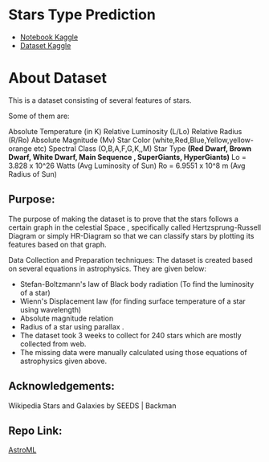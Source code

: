 # Stars Type Prediction

- [Notebook Kaggle](https://www.kaggle.com/d4rklucif3r/stars-type-plotly-luciferml)
- [Dataset Kaggle](https://www.kaggle.com/deepu1109/star-dataset)

# About Dataset

This is a dataset consisting of several features of stars.

Some of them are:

Absolute Temperature (in K)
Relative Luminosity (L/Lo)
Relative Radius (R/Ro)
Absolute Magnitude (Mv)
Star Color (white,Red,Blue,Yellow,yellow-orange etc)
Spectral Class (O,B,A,F,G,K,,M)
Star Type **(Red Dwarf, Brown Dwarf, White Dwarf, Main Sequence , SuperGiants, HyperGiants)**
Lo = 3.828 x 10^26 Watts (Avg Luminosity of Sun)
Ro = 6.9551 x 10^8 m (Avg Radius of Sun)

## Purpose:
The purpose of making the dataset is to prove that the stars follows a certain graph in the celestial Space ,
specifically called Hertzsprung-Russell Diagram or simply HR-Diagram
so that we can classify stars by plotting its features based on that graph.


Data Collection and Preparation techniques:
The dataset is created based on several equations in astrophysics. They are given below:

- Stefan-Boltzmann's law of Black body radiation (To find the luminosity of a star)
- Wienn's Displacement law (for finding surface temperature of a star using wavelength)
- Absolute magnitude relation
- Radius of a star using parallax .
- The dataset took 3 weeks to collect for 240 stars which are mostly collected from web.
- The missing data were manually calculated using those equations of astrophysics given above.

## Acknowledgements:
Wikipedia
Stars and Galaxies by SEEDS | Backman

## Repo Link:
[AstroML](https://github.com/deepraj1729/AstroML)
